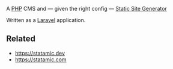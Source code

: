 A [PHP](PHP.md) CMS and — given the right config — [Static Site Generator](Static%20Site%20Generator.md)

Written as a [Laravel](Laravel.md) application.

## Related

* https://statamic.dev
* https://statamic.com
